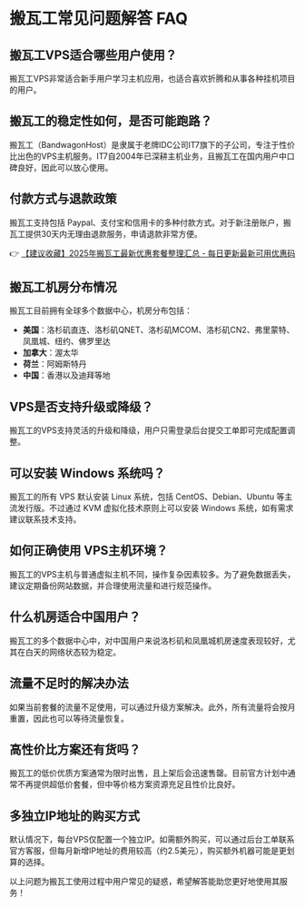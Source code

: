 # 搬瓦工常见问题解答 FAQ

## 搬瓦工VPS适合哪些用户使用？
搬瓦工VPS非常适合新手用户学习主机应用，也适合喜欢折腾和从事各种挂机项目的用户。

## 搬瓦工的稳定性如何，是否可能跑路？
搬瓦工（BandwagonHost）是隶属于老牌IDC公司IT7旗下的子公司，专注于性价比出色的VPS主机服务。IT7自2004年已深耕主机业务，且搬瓦工在国内用户中口碑良好，因此可以放心使用。

## 付款方式与退款政策
搬瓦工支持包括 Paypal、支付宝和信用卡的多种付款方式。对于新注册账户，搬瓦工提供30天内无理由退款服务，申请退款非常方便。

👉 [【建议收藏】2025年搬瓦工最新优惠套餐整理汇总 - 每日更新最新可用优惠码](https://bit.ly/banwagon)

## 搬瓦工机房分布情况
搬瓦工目前拥有全球多个数据中心，机房分布包括：
- **美国**：洛杉矶直连、洛杉矶QNET、洛杉矶MCOM、洛杉矶CN2、弗里蒙特、凤凰城、纽约、佛罗里达
- **加拿大**：渥太华
- **荷兰**：阿姆斯特丹
- **中国**：香港以及迪拜等地

## VPS是否支持升级或降级？
搬瓦工的VPS支持灵活的升级和降级，用户只需登录后台提交工单即可完成配置调整。

## 可以安装 Windows 系统吗？
搬瓦工的所有 VPS 默认安装 Linux 系统，包括 CentOS、Debian、Ubuntu 等主流发行版。不过通过 KVM 虚拟化技术原则上可以安装 Windows 系统，如有需求建议联系技术支持。

## 如何正确使用 VPS主机环境？
搬瓦工的VPS主机与普通虚拟主机不同，操作复杂因素较多。为了避免数据丢失，建议定期备份网站数据，并合理使用流量和进行规范操作。

## 什么机房适合中国用户？
搬瓦工的多个数据中心中，对中国用户来说洛杉矶和凤凰城机房速度表现较好，尤其在白天的网络状态较为稳定。

## 流量不足时的解决办法
如果当前套餐的流量不足使用，可以通过升级方案解决。此外，所有流量将会按月重置，因此也可以等待流量恢复。

## 高性价比方案还有货吗？
搬瓦工的低价优质方案通常为限时出售，且上架后会迅速售罄。目前官方计划中通常不再提供超低价套餐，但中等价格方案资源充足且性价比良好。

## 多独立IP地址的购买方式
默认情况下，每台VPS仅配置一个独立IP。如需额外购买，可以通过后台工单联系官方客服，但每月新增IP地址的费用较高（约2.5美元），购买额外机器可能是更划算的选择。

以上问题为搬瓦工使用过程中用户常见的疑惑，希望解答能助您更好地使用其服务！